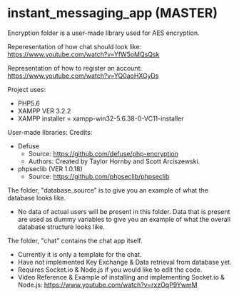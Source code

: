 # instant_messaging_app (MASTER)
Encryption folder is a user-made library used for AES encryption.

Reperesentation of how chat should look like: https://www.youtube.com/watch?v=YfW5oMQsQsk

Representation of how to register an account: https://www.youtube.com/watch?v=YQ0aoHXGyDs

Project uses:
- PHP5.6
- XAMPP VER 3.2.2
- XAMPP installer = xampp-win32-5.6.38-0-VC11-installer

User-made libraries: 
Credits: 
- Defuse
    - Source: https://github.com/defuse/php-encryption 
    - Authors: Created by Taylor Hornby and Scott Arciszewski.
- phpseclib (VER 1.0.18)
    - Source: https://github.com/phpseclib/phpseclib

The folder, "database_source" is to give you an example of what the database looks like.
- No data of actual users will be present in this folder. Data that is present are used as dummy variables to give you an example of what the overall database structure looks like.

The folder, "chat" contains the chat app itself.
- Currently it is only a template for the chat.
- Have not implemented Key Exchange & Data retrieval from database yet.
- Requires Socket.io & Node.js if you would like to edit the code.
- Video Reference & Example of installing and implementing Socket.io & Node.js:
    https://www.youtube.com/watch?v=rxzOqP9YwmM

